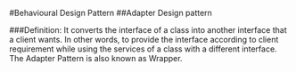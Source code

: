 #Behavioural Design Pattern
##Adapter Design pattern

###Definition: It converts the interface of a class into another interface that a client wants. In other words, to provide the interface according to client requirement while using the services of a class with a different interface. The Adapter Pattern is also known as Wrapper.